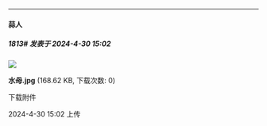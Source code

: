 ﻿
*****

####  蒜人  
##### 1813#       发表于 2024-4-30 15:02

<img src="https://img.saraba1st.com/forum/202404/30/150256q08qc92c94qzpz1c.jpg" referrerpolicy="no-referrer">

<strong>水母.jpg</strong> (168.62 KB, 下载次数: 0)

下载附件

2024-4-30 15:02 上传

